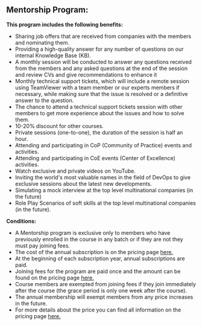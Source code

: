 ## Mentorship Program:

**This program includes the following benefits:**

- Sharing job offers that are received from companies with the members and nominating them.
- Providing a high-quality answer for any number of questions on our internal Knowledge Base (KB).
- A monthly session will be conducted to answer any questions received from the members and any asked questions at the end of the session and review CVs and give recommendations to enhance it
- Monthly technical support tickets, which will include a remote session using TeamViewer with a team member or our experts members if necessary, while making sure that the issue is resolved or a definitive answer to the question.
- The chance to attend a technical support tickets session with other members to get more experience about the issues and how to solve them.
- 10-20% discount for other courses.
- Private sessions (one-to-one), the duration of the session is half an hour.
- Attending and participating in CoP (Community of Practice) events and activities.
- Attending and participating in CoE events (Center of Excellence) activities.
- Watch exclusive and private videos on YouTube.
- Inviting the world's most valuable names in the field of DevOps to give exclusive sessions about the latest new developments.
- Simulating a mock interview at the top level multinational companies (in the future)
- Role Play Scenarios of soft skills at the top level multinational companies (in the future).


**Conditions:**

- A Mentorship program is exclusive only to members who have previously enrolled in the course in any batch or if they are not they must pay joining fees.
- The cost of the annual subscription is on the pricing page  [here.](../../service-prices.md)
- At the beginning of each subscription year, annual subscriptions are paid.
- Joining fees for the program are paid once and the amount can be found on the pricing page  [here.](../../service-prices.md)
- Course members are exempted from joining fees if they join immediately after the course (the grace period is only one week after the course).
- The annual membership will exempt members from any price increases in the future.
- For more details about the price you can find all information on the pricing page [here.](../../service-prices.md)
